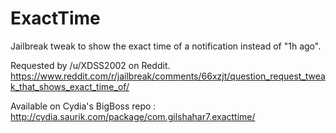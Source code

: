 # ExactTime
Jailbreak tweak to show the exact time of a notification instead of "1h ago".

Requested by /u/XDSS2002 on Reddit.
https://www.reddit.com/r/jailbreak/comments/66xzjt/question_request_tweak_that_shows_exact_time_of/

Available on Cydia's BigBoss repo : http://cydia.saurik.com/package/com.gilshahar7.exacttime/

